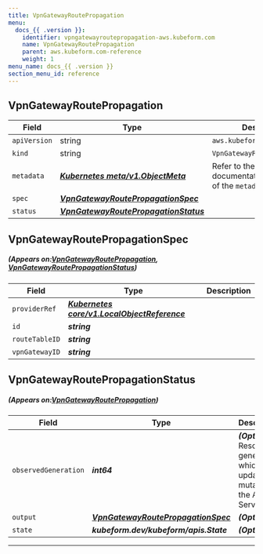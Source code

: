 ```yaml
---
title: VpnGatewayRoutePropagation
menu:
  docs_{{ .version }}:
    identifier: vpngatewayroutepropagation-aws.kubeform.com
    name: VpnGatewayRoutePropagation
    parent: aws.kubeform.com-reference
    weight: 1
menu_name: docs_{{ .version }}
section_menu_id: reference
---
```


## VpnGatewayRoutePropagation
| Field | Type | Description |
| ------ | ----- | ----------- |
| `apiVersion` | string | `aws.kubeform.com/v1alpha1` |
|    `kind` | string | `VpnGatewayRoutePropagation` |
| `metadata` | ***[Kubernetes meta/v1.ObjectMeta](https://kubernetes.io/docs/reference/generated/kubernetes-api/v1.13/#objectmeta-v1-meta)***|Refer to the Kubernetes API documentation for the fields of the `metadata` field.|
| `spec` | ***[VpnGatewayRoutePropagationSpec](#VpnGatewayRoutePropagationSpec)***||
| `status` | ***[VpnGatewayRoutePropagationStatus](#VpnGatewayRoutePropagationStatus)***||
## VpnGatewayRoutePropagationSpec
##### (Appears on:[VpnGatewayRoutePropagation](#VpnGatewayRoutePropagation), [VpnGatewayRoutePropagationStatus](#VpnGatewayRoutePropagationStatus))
| Field | Type | Description |
| ------ | ----- | ----------- |
| `providerRef` | ***[Kubernetes core/v1.LocalObjectReference](https://kubernetes.io/docs/reference/generated/kubernetes-api/v1.13/#localobjectreference-v1-core)***||
| `id` | ***string***||
| `routeTableID` | ***string***||
| `vpnGatewayID` | ***string***||
## VpnGatewayRoutePropagationStatus
##### (Appears on:[VpnGatewayRoutePropagation](#VpnGatewayRoutePropagation))
| Field | Type | Description |
| ------ | ----- | ----------- |
| `observedGeneration` | ***int64***| ***(Optional)*** Resource generation, which is updated on mutation by the API Server.|
| `output` | ***[VpnGatewayRoutePropagationSpec](#VpnGatewayRoutePropagationSpec)***| ***(Optional)*** |
| `state` | ***kubeform.dev/kubeform/apis.State***| ***(Optional)*** |
---

